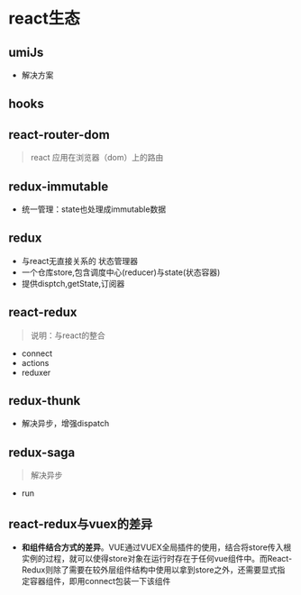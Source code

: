 # react生态
## umiJs
- 解决方案
## hooks
## react-router-dom
> react 应用在浏览器（dom）上的路由
## redux-immutable
- 统一管理：state也处理成immutable数据
## redux
- 与react无直接关系的 状态管理器
- 一个仓库store,包含调度中心(reducer)与state(状态容器)
- 提供disptch,getState,订阅器
## react-redux
> 说明：与react的整合
- connect
- actions
- reduxer
## redux-thunk
- 解决异步，增强dispatch
## redux-saga
> 解决异步
- run

## react-redux与vuex的差异
- **和组件结合方式的差异**。VUE通过VUEX全局插件的使用，结合将store传入根实例的过程，就可以使得store对象在运行时存在于任何vue组件中。而React-Redux则除了需要在较外层组件结构中使用<Provider/>以拿到store之外，还需要显式指定容器组件，即用connect包装一下该组件

